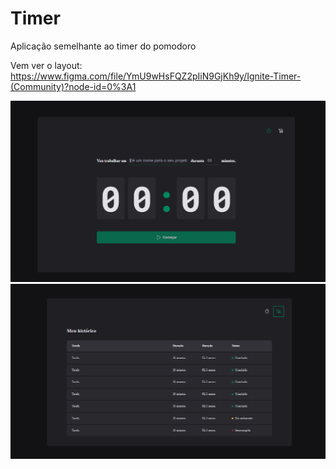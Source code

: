 # Timer
Aplicação semelhante ao timer do pomodoro

Vem ver o layout: https://www.figma.com/file/YmU9wHsFQZ2pIiN9GjKh9y/Ignite-Timer-(Community)?node-id=0%3A1

![Timer](https://github.com/Patricia17991/Timer/blob/main/src/assets/Captura%20de%20Tela%20(43).png?raw=true)
![Timer](https://github.com/Patricia17991/Timer/blob/main/src/assets/Captura%20de%20Tela%20(46).png?raw=true)
